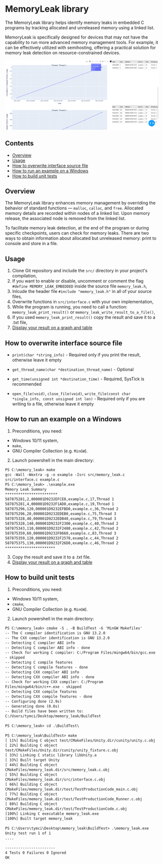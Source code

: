 # MemoryLeak library
The MemoryLeak library helps identify memory leaks in embedded C programs by tracking allocated and unreleased memory using a linked list.

MemoryLeak is specifically designed for devices that may not have the capability to run more advanced memory management tools. For example, it can be effectively utilized with semihosting, offering a practical solution for memory leak detection on resource-constrained devices.

![Alt text](screen_visualization_heap.png)

## Contents
- [Overview](#overview)
- [Usage](#usage)
- [How to overwrite interface source file](#how-to-overwrite-interface-source-file)
- [How to run an example on a Windows](#how-to-run-an-example-on-a-windows)
- [How to build unit tests](#how-to-build-unit-tests)

## Overview
The MemoryLeak library enhances memory management by overriding the behavior of standard functions — `malloc`, `calloc`, and `free`. Allocated memory details are recorded within nodes of a linked list. Upon memory release, the associated node is removed from the linked list.

To facilitate memory leak detection, at the end of the program or during specific checkpoints, users can check for memory leaks. There are two ways to obtain information about allocated but unreleased memory: print to console and store in a file.

## Usage
1. Clone Git repository and include the `src/` directory in your project's compilation,
2. If you want to enable or disable, uncomment or comment the flag `#define MEMORY_LEAK_EMBEDDED` inside the source file `memory_leak.h`,
3. Inlcude the header file `#include "memory_leak.h"` in all of your source files,
4. Overwrite functions in `src/interface.c` with your own implementation,
5. While the program is running, you need to call a function: `memory_leak_print_result()` or `memory_leak_write_result_to_a_file()`,
6. If you used `memory_leak_print_result()` copy the result and save it to a .txt file,
7. [Display your result on a graph and table](https://github.com/tymciox/HeapVisualizationEmbedded)

## How to overwrite interface source file
- `print(char *string_info)` - Required only if you print the result, otherwise leave it empty

- `get_thread_name(char *destination_thread_name)` - Optional

- `get_time(unsigned int *destination_time)` - Required, SysTick is recommended

- `open_file(void)`, `close_file(void)`, `write_file(const char *single_info, const unsigned int len)` - Required only if you are writing to a file, otherwise leave it empty

## How to run an example on a Windows
1. Preconditions, you need:
- Windows 10/11 system,
- `make`, 
- GNU Compiler Collection (e.g. `MinGW`).

2. Launch powershell in the main directory:
```
PS C:\memory_leak> make
gcc -Wall -Wextra -g -o example -Isrc src/memory_leak.c src/interface.c example.c
PS C:\memory_leak> .\example.exe
Memory Leak Summary
************************
587875281,2,000001D9232EFCE0,example.c,17,Thread 1
587875281,4,000001D9232F1AD0,example.c,19,Thread 1
587875296,120,000001D9232EFBD0,example.c,36,Thread 2
587875296,20,000001D9232EDEB0,example.c,75,Thread 3
587875328,40,000001D9232EDB40,example.c,79,Thread 3
587875328,140,000001D9232F2300,example.c,40,Thread 2
587875343,110,000001D9232F2480,example.c,42,Thread 2
587875359,60,000001D9232F0660,example.c,83,Thread 3
587875359,120,000001D9232F2570,example.c,44,Thread 2
587875375,130,000001D9232F26D0,example.c,46,Thread 2
***********************
```
3. Copy the result and save it to a .txt file. 
4. [Display your result on a graph and table](https://github.com/tymciox/heap_visualization)

## How to build unit tests
1. Preconditions, you need:
- Windows 10/11 system,
- `cmake`, 
- GNU Compiler Collection (e.g. `MinGW`).

2. Launch powershell in the main directory:
```
PS C:\memory_leak> cmake -S . -B BuildTest -G 'MinGW Makefiles'
-- The C compiler identification is GNU 13.2.0
-- The CXX compiler identification is GNU 13.2.0
-- Detecting C compiler ABI info
-- Detecting C compiler ABI info - done
-- Check for working C compiler: C:/Program Files/mingw64/bin/gcc.exe - skipped
-- Detecting C compile features
-- Detecting C compile features - done
-- Detecting CXX compiler ABI info
-- Detecting CXX compiler ABI info - done
-- Check for working CXX compiler: C:/Program Files/mingw64/bin/c++.exe - skipped
-- Detecting CXX compile features
-- Detecting CXX compile features - done
-- Configuring done (2.9s)
-- Generating done (0.0s)
-- Build files have been written to: C:/Users/tymci/Desktop/memory_leak/BuildTest

PS C:\memory_leak> cd .\BuildTest\

PS C:\memory_leak\BuildTest> make
[ 11%] Building C object test/CMakeFiles/Unity.dir/cunity/unity.c.obj
[ 22%] Building C object test/CMakeFiles/Unity.dir/cunity/unity_fixture.c.obj
[ 33%] Linking C static library libUnity.a
[ 33%] Built target Unity
[ 44%] Building C object CMakeFiles/memory_leak.dir/src/memory_leak.c.obj
[ 55%] Building C object CMakeFiles/memory_leak.dir/src/interface.c.obj
[ 66%] Building C object CMakeFiles/memory_leak.dir/test/TestProductionCode_main.c.obj
[ 77%] Building C object CMakeFiles/memory_leak.dir/test/TestProductionCode_Runner.c.obj
[ 88%] Building C object CMakeFiles/memory_leak.dir/test/TestProductionCode.c.obj
[100%] Linking C executable memory_leak.exe
[100%] Built target memory_leak

PS C:\Users\tymci\Desktop\memory_leak\BuildTest> .\memory_leak.exe    
Unity test run 1 of 1
....

-----------------------
4 Tests 0 Failures 0 Ignored
OK
```
